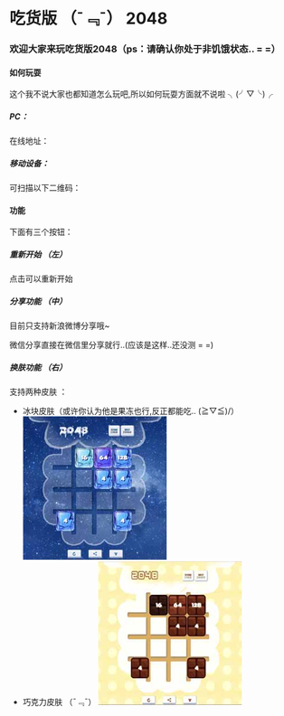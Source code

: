 #	吃货版 （¯﹃¯） 2048 
###	欢迎大家来玩吃货版2048（ps：请确认你处于非饥饿状态.. = =）

####	如何玩耍
这个我不说大家也都知道怎么玩吧,所以如何玩耍方面就不说啦 ╮(╯▽╰)╭

#####	PC：

在线地址：

#####	移动设备：

可扫描以下二维码：


####	功能
   
下面有三个按钮：
#####	重新开始 （左）   
点击可以重新开始
#####	分享功能 （中）  
目前只支持新浪微博分享哦~ 

微信分享直接在微信里分享就行..(应该是这样..还没测 = =)
#####	换肤功能 （右）
支持两种皮肤 ：

*	冰块皮肤（或许你认为他是果冻也行,反正都能吃.. \(≧▽≦)/）
![iceSkin](images/iceSkin/skinPreview.jpg)
*	巧克力皮肤 （¯﹃¯）
![iceSkin](images/candySkin/skinPreview.jpg)	


